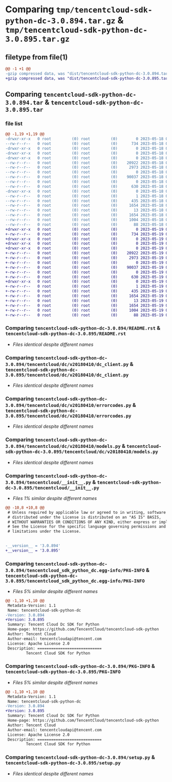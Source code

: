 # Comparing `tmp/tencentcloud-sdk-python-dc-3.0.894.tar.gz` & `tmp/tencentcloud-sdk-python-dc-3.0.895.tar.gz`

## filetype from file(1)

```diff
@@ -1 +1 @@
-gzip compressed data, was "dist/tencentcloud-sdk-python-dc-3.0.894.tar", last modified: Thu May 18 00:23:54 2023, max compression
+gzip compressed data, was "dist/tencentcloud-sdk-python-dc-3.0.895.tar", last modified: Fri May 19 02:48:55 2023, max compression
```

## Comparing `tencentcloud-sdk-python-dc-3.0.894.tar` & `tencentcloud-sdk-python-dc-3.0.895.tar`

### file list

```diff
@@ -1,19 +1,19 @@
-drwxr-xr-x   0 root         (0) root         (0)        0 2023-05-18 00:23:54.000000 tencentcloud-sdk-python-dc-3.0.894/
--rw-r--r--   0 root         (0) root         (0)      734 2023-05-18 00:23:53.000000 tencentcloud-sdk-python-dc-3.0.894/README.rst
-drwxr-xr-x   0 root         (0) root         (0)        0 2023-05-18 00:23:54.000000 tencentcloud-sdk-python-dc-3.0.894/tencentcloud/
-drwxr-xr-x   0 root         (0) root         (0)        0 2023-05-18 00:23:54.000000 tencentcloud-sdk-python-dc-3.0.894/tencentcloud/dc/
-drwxr-xr-x   0 root         (0) root         (0)        0 2023-05-18 00:23:54.000000 tencentcloud-sdk-python-dc-3.0.894/tencentcloud/dc/v20180410/
--rw-r--r--   0 root         (0) root         (0)    20922 2023-05-18 00:23:53.000000 tencentcloud-sdk-python-dc-3.0.894/tencentcloud/dc/v20180410/dc_client.py
--rw-r--r--   0 root         (0) root         (0)     2973 2023-05-18 00:23:53.000000 tencentcloud-sdk-python-dc-3.0.894/tencentcloud/dc/v20180410/errorcodes.py
--rw-r--r--   0 root         (0) root         (0)        0 2023-05-18 00:23:53.000000 tencentcloud-sdk-python-dc-3.0.894/tencentcloud/dc/v20180410/__init__.py
--rw-r--r--   0 root         (0) root         (0)    90037 2023-05-18 00:23:53.000000 tencentcloud-sdk-python-dc-3.0.894/tencentcloud/dc/v20180410/models.py
--rw-r--r--   0 root         (0) root         (0)        0 2023-05-18 00:23:53.000000 tencentcloud-sdk-python-dc-3.0.894/tencentcloud/dc/__init__.py
--rw-r--r--   0 root         (0) root         (0)      630 2023-05-18 00:23:53.000000 tencentcloud-sdk-python-dc-3.0.894/tencentcloud/__init__.py
-drwxr-xr-x   0 root         (0) root         (0)        0 2023-05-18 00:23:54.000000 tencentcloud-sdk-python-dc-3.0.894/tencentcloud_sdk_python_dc.egg-info/
--rw-r--r--   0 root         (0) root         (0)        1 2023-05-18 00:23:54.000000 tencentcloud-sdk-python-dc-3.0.894/tencentcloud_sdk_python_dc.egg-info/dependency_links.txt
--rw-r--r--   0 root         (0) root         (0)      435 2023-05-18 00:23:54.000000 tencentcloud-sdk-python-dc-3.0.894/tencentcloud_sdk_python_dc.egg-info/SOURCES.txt
--rw-r--r--   0 root         (0) root         (0)     1654 2023-05-18 00:23:54.000000 tencentcloud-sdk-python-dc-3.0.894/tencentcloud_sdk_python_dc.egg-info/PKG-INFO
--rw-r--r--   0 root         (0) root         (0)       13 2023-05-18 00:23:54.000000 tencentcloud-sdk-python-dc-3.0.894/tencentcloud_sdk_python_dc.egg-info/top_level.txt
--rw-r--r--   0 root         (0) root         (0)     1654 2023-05-18 00:23:54.000000 tencentcloud-sdk-python-dc-3.0.894/PKG-INFO
--rw-r--r--   0 root         (0) root         (0)     1004 2023-05-18 00:23:53.000000 tencentcloud-sdk-python-dc-3.0.894/setup.py
--rw-r--r--   0 root         (0) root         (0)       88 2023-05-18 00:23:54.000000 tencentcloud-sdk-python-dc-3.0.894/setup.cfg
+drwxr-xr-x   0 root         (0) root         (0)        0 2023-05-19 02:48:55.000000 tencentcloud-sdk-python-dc-3.0.895/
+-rw-r--r--   0 root         (0) root         (0)      734 2023-05-19 02:48:55.000000 tencentcloud-sdk-python-dc-3.0.895/README.rst
+drwxr-xr-x   0 root         (0) root         (0)        0 2023-05-19 02:48:55.000000 tencentcloud-sdk-python-dc-3.0.895/tencentcloud/
+drwxr-xr-x   0 root         (0) root         (0)        0 2023-05-19 02:48:55.000000 tencentcloud-sdk-python-dc-3.0.895/tencentcloud/dc/
+drwxr-xr-x   0 root         (0) root         (0)        0 2023-05-19 02:48:55.000000 tencentcloud-sdk-python-dc-3.0.895/tencentcloud/dc/v20180410/
+-rw-r--r--   0 root         (0) root         (0)    20922 2023-05-19 02:48:55.000000 tencentcloud-sdk-python-dc-3.0.895/tencentcloud/dc/v20180410/dc_client.py
+-rw-r--r--   0 root         (0) root         (0)     2973 2023-05-19 02:48:55.000000 tencentcloud-sdk-python-dc-3.0.895/tencentcloud/dc/v20180410/errorcodes.py
+-rw-r--r--   0 root         (0) root         (0)        0 2023-05-19 02:48:55.000000 tencentcloud-sdk-python-dc-3.0.895/tencentcloud/dc/v20180410/__init__.py
+-rw-r--r--   0 root         (0) root         (0)    90037 2023-05-19 02:48:55.000000 tencentcloud-sdk-python-dc-3.0.895/tencentcloud/dc/v20180410/models.py
+-rw-r--r--   0 root         (0) root         (0)        0 2023-05-19 02:48:55.000000 tencentcloud-sdk-python-dc-3.0.895/tencentcloud/dc/__init__.py
+-rw-r--r--   0 root         (0) root         (0)      630 2023-05-19 02:48:55.000000 tencentcloud-sdk-python-dc-3.0.895/tencentcloud/__init__.py
+drwxr-xr-x   0 root         (0) root         (0)        0 2023-05-19 02:48:55.000000 tencentcloud-sdk-python-dc-3.0.895/tencentcloud_sdk_python_dc.egg-info/
+-rw-r--r--   0 root         (0) root         (0)        1 2023-05-19 02:48:55.000000 tencentcloud-sdk-python-dc-3.0.895/tencentcloud_sdk_python_dc.egg-info/dependency_links.txt
+-rw-r--r--   0 root         (0) root         (0)      435 2023-05-19 02:48:55.000000 tencentcloud-sdk-python-dc-3.0.895/tencentcloud_sdk_python_dc.egg-info/SOURCES.txt
+-rw-r--r--   0 root         (0) root         (0)     1654 2023-05-19 02:48:55.000000 tencentcloud-sdk-python-dc-3.0.895/tencentcloud_sdk_python_dc.egg-info/PKG-INFO
+-rw-r--r--   0 root         (0) root         (0)       13 2023-05-19 02:48:55.000000 tencentcloud-sdk-python-dc-3.0.895/tencentcloud_sdk_python_dc.egg-info/top_level.txt
+-rw-r--r--   0 root         (0) root         (0)     1654 2023-05-19 02:48:55.000000 tencentcloud-sdk-python-dc-3.0.895/PKG-INFO
+-rw-r--r--   0 root         (0) root         (0)     1004 2023-05-19 02:48:55.000000 tencentcloud-sdk-python-dc-3.0.895/setup.py
+-rw-r--r--   0 root         (0) root         (0)       88 2023-05-19 02:48:55.000000 tencentcloud-sdk-python-dc-3.0.895/setup.cfg
```

### Comparing `tencentcloud-sdk-python-dc-3.0.894/README.rst` & `tencentcloud-sdk-python-dc-3.0.895/README.rst`

 * *Files identical despite different names*

### Comparing `tencentcloud-sdk-python-dc-3.0.894/tencentcloud/dc/v20180410/dc_client.py` & `tencentcloud-sdk-python-dc-3.0.895/tencentcloud/dc/v20180410/dc_client.py`

 * *Files identical despite different names*

### Comparing `tencentcloud-sdk-python-dc-3.0.894/tencentcloud/dc/v20180410/errorcodes.py` & `tencentcloud-sdk-python-dc-3.0.895/tencentcloud/dc/v20180410/errorcodes.py`

 * *Files identical despite different names*

### Comparing `tencentcloud-sdk-python-dc-3.0.894/tencentcloud/dc/v20180410/models.py` & `tencentcloud-sdk-python-dc-3.0.895/tencentcloud/dc/v20180410/models.py`

 * *Files identical despite different names*

### Comparing `tencentcloud-sdk-python-dc-3.0.894/tencentcloud/__init__.py` & `tencentcloud-sdk-python-dc-3.0.895/tencentcloud/__init__.py`

 * *Files 1% similar despite different names*

```diff
@@ -10,8 +10,8 @@
 # Unless required by applicable law or agreed to in writing, software
 # distributed under the License is distributed on an "AS IS" BASIS,
 # WITHOUT WARRANTIES OR CONDITIONS OF ANY KIND, either express or implied.
 # See the License for the specific language governing permissions and
 # limitations under the License.
 
 
-__version__ = '3.0.894'
+__version__ = '3.0.895'
```

### Comparing `tencentcloud-sdk-python-dc-3.0.894/tencentcloud_sdk_python_dc.egg-info/PKG-INFO` & `tencentcloud-sdk-python-dc-3.0.895/tencentcloud_sdk_python_dc.egg-info/PKG-INFO`

 * *Files 5% similar despite different names*

```diff
@@ -1,10 +1,10 @@
 Metadata-Version: 1.1
 Name: tencentcloud-sdk-python-dc
-Version: 3.0.894
+Version: 3.0.895
 Summary: Tencent Cloud Dc SDK for Python
 Home-page: https://github.com/TencentCloud/tencentcloud-sdk-python
 Author: Tencent Cloud
 Author-email: tencentcloudapi@tencent.com
 License: Apache License 2.0
 Description: ============================
         Tencent Cloud SDK for Python
```

### Comparing `tencentcloud-sdk-python-dc-3.0.894/PKG-INFO` & `tencentcloud-sdk-python-dc-3.0.895/PKG-INFO`

 * *Files 5% similar despite different names*

```diff
@@ -1,10 +1,10 @@
 Metadata-Version: 1.1
 Name: tencentcloud-sdk-python-dc
-Version: 3.0.894
+Version: 3.0.895
 Summary: Tencent Cloud Dc SDK for Python
 Home-page: https://github.com/TencentCloud/tencentcloud-sdk-python
 Author: Tencent Cloud
 Author-email: tencentcloudapi@tencent.com
 License: Apache License 2.0
 Description: ============================
         Tencent Cloud SDK for Python
```

### Comparing `tencentcloud-sdk-python-dc-3.0.894/setup.py` & `tencentcloud-sdk-python-dc-3.0.895/setup.py`

 * *Files identical despite different names*

